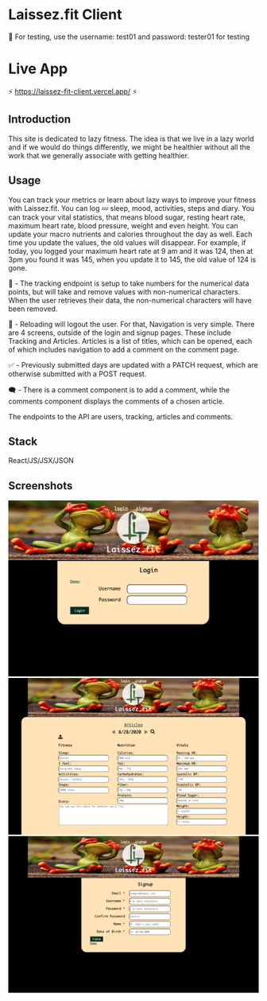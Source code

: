 # Laissez.fit Client

:closed_lock_with_key: For testing, use the username: test01 and password: tester01 for testing

# Live App

:zap: https://laissez-fit-client.vercel.app/ :zap:

## Introduction

This site is dedicated to lazy fitness. The idea is that we live in a lazy world
and if we would do things differently, we might be healthier without all the 
work that we generally associate with getting healthier.

## Usage

You can track your metrics or learn about lazy ways to improve your fitness 
with Laissez.fit. You can log :zzz: sleep, mood, activities, steps and diary. You can
track your vital statistics, that means blood sugar, resting heart rate, 
maximum heart rate, blood pressure, weight and even height. You can update your 
macro nutrients and calories throughout the day as well. Each time you update the values, the old values will disappear. For example, if today, you logged your maximum heart rate at 9 am and it was 124, then at 3pm you found it was 145, when you update it to 145, the old value of 124 is gone. 

:1234:	- The tracking endpoint is setup to take numbers for the numerical data points, but will take and remove values with non-numerical characters. When the user retrieves their data, the non-numerical characters will have been removed.

:arrows_counterclockwise:  - Reloading will logout the user. For that, Navigation is very simple. There are 4 screens, outside of the login and signup pages. These include Tracking and Articles. Articles is a list of titles, which can be opened, each of which includes navigation to add a comment on the comment page.

:white_check_mark:  - Previously submitted days are updated with a PATCH request, which are otherwise submitted with a POST request.

:left_speech_bubble:  - There is a comment component is to add a comment, while the comments component displays the comments of a chosen article.

The endpoints to the API are users, tracking, articles and comments.

## Stack

React/JS/JSX/JSON

## Screenshots

![image info](./src/Login-Page.png)
![image info](./src/Tracking-Page.png)
![image info](./src/Signup-Page.png)